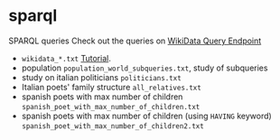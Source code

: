 # sparql

SPARQL queries
Check out the queries on [WikiData Query Endpoint](https://query.wikidata.org/)

- `wikidata_*.txt` [Tutorial](https://www.youtube.com/watch?v=b3ft3CzkLYk&ab_channel=WikimedianinResidence-UniversityofEdinburgh).
- population `population_world_subqueries.txt`, study of subqueries
- study on italian politicians `politicians.txt`
- Italian poets' family structure `all_relatives.txt`
- spanish poets with max number of children `spanish_poet_with_max_number_of_children.txt`
- spanish poets with max number of children (using `HAVING` keyword) `spanish_poet_with_max_number_of_children2.txt`
